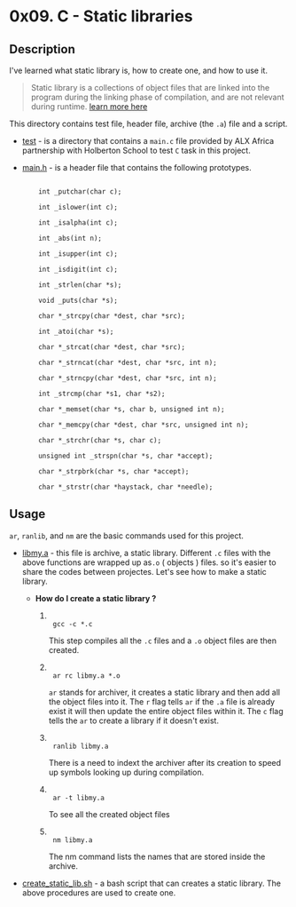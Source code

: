 # **0x09. C - Static libraries**

## **Description**

I've learned what static library is, how to create one, and how to use it.

>Static library is a collections of object files that are linked into the program during the linking phase of compilation, and are not relevant during runtime. [learn more here](https://docencia.ac.upc.edu/FIB/USO/Bibliografia/unix-c-libraries.html)





This directory contains test file, header file, archive (the `.a`) file and a script.



* [test](https://github.com/Bantamlak12/alx-low_level_programming/tree/master/0x09-static_libraries/test) - is a directory that contains a `main.c` file provided by ALX Africa partnership with Holberton School to test `C` task in this project.



* [main.h](https://github.com/Bantamlak12/alx-low_level_programming/blob/master/0x09-static_libraries/main.h) - is a header file that contains the following prototypes.



    ```

        int _putchar(char c);

        int _islower(int c);

        int _isalpha(int c);

        int _abs(int n);

        int _isupper(int c);

        int _isdigit(int c);

        int _strlen(char *s);

        void _puts(char *s);

        char *_strcpy(char *dest, char *src);

        int _atoi(char *s);

        char *_strcat(char *dest, char *src);

        char *_strncat(char *dest, char *src, int n);

        char *_strncpy(char *dest, char *src, int n);

        int _strcmp(char *s1, char *s2);

        char *_memset(char *s, char b, unsigned int n);

        char *_memcpy(char *dest, char *src, unsigned int n);

        char *_strchr(char *s, char c);

        unsigned int _strspn(char *s, char *accept);

        char *_strpbrk(char *s, char *accept);

        char *_strstr(char *haystack, char *needle);

    ```





## Usage



`ar`, `ranlib`, and `nm` are the basic commands used for this project.



* [libmy.a](https://github.com/Bantamlak12/alx-low_level_programming/blob/master/0x09-static_libraries/libmy.a) - this file is archive, a static library. Different `.c` files with the above functions are wrapped up as`.o` ( objects ) files. so it's easier to share the codes between projectes. Let's see how to make a static library.

    * **How do I create a static library ?**



        1. ```

            gcc -c *.c

            ```

            This step compiles all the `.c` files and a `.o` object files are then created.

        1. ```

            ar rc libmy.a *.o

            ```

            `ar` stands for archiver, it creates a static library and then add all the object files into it. The `r` flag tells `ar` if the `.a` file is already exist it will then update the entire object files within it. The `c` flag tells the `ar` to create a library if it doesn't exist.

        1. ```

            ranlib libmy.a

            ```

            There is a need to indext the archiver after its creation to speed up symbols looking up during compilation.

        1. ```

            ar -t libmy.a

            ```

            To see all the created object files

        1. ```

            nm libmy.a

            ```

            The nm command lists the names that are stored inside the archive.



* [create_static_lib.sh](https://github.com/Bantamlak12/alx-low_level_programming/blob/master/0x09-static_libraries/create_static_lib.sh) - a bash script that can creates a static library. The above procedures are used to create one.
